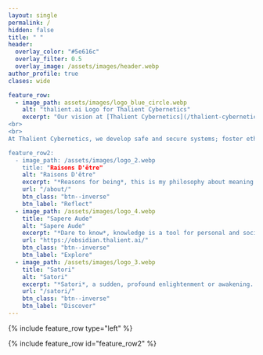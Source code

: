 ```yaml
---
layout: single
permalink: /
hidden: false
title: " "
header:
  overlay_color: "#5e616c"
  overlay_filter: 0.5
  overlay_image: /assets/images/header.webp
author_profile: true
clases: wide

feature_row:
  - image_path: assets/images/logo_blue_circle.webp
    alt: "thalient.ai Logo for Thalient Cybernetics"
    excerpt: "Our vision at [Thalient Cybernetics](/thalient-cybernetics/) is to pioneer the future of technology by crafting systems that are not mere tools, but active participants in understanding and interacting with the world. We commit to blending advanced technology with a deep appreciation of human values, ensuring our innovations enrich lives in a way that is meaningful and deeply human.
<br>
<br>
At Thalient Cybernetics, we develop safe and secure systems; foster ethical, trustworthy technological agency; and advocate for responsible innovation for the advancement of society.”

feature_row2:
  - image_path: /assets/images/logo_2.webp
    title: "Raisons D'être"
    alt: "Raisons D'être"
    excerpt: "*Reasons for being*, this is my philosophy about meaning and purpose. *Memento mori* is to remember that time is a limited resource."
    url: "/about/"
    btn_class: "btn--inverse"
    btn_label: "Reflect"
  - image_path: /assets/images/logo_4.webp
    title: "Sapere Aude"
    alt: "Sapere Aude"
    excerpt: "*Dare to know*, knowledge is a tool for personal and societal empowerment. Sapere Aude is my personal knowledge base powered by Obsidian, a digital garden."
    url: "https://obsidian.thalient.ai/"
    btn_class: "btn--inverse"
    btn_label: "Explore"
  - image_path: /assets/images/logo_3.webp
    title: "Satori"
    alt: "Satori"
    excerpt: "*Satori*, a sudden, profound enlightenment or awakening. Satori is a collection of my moments of insight and lasting realizations."
    url: "/satori/"
    btn_class: "btn--inverse"
    btn_label: "Discover"
---
```


{% include feature_row type="left" %}

{% include feature_row id="feature_row2" %}

